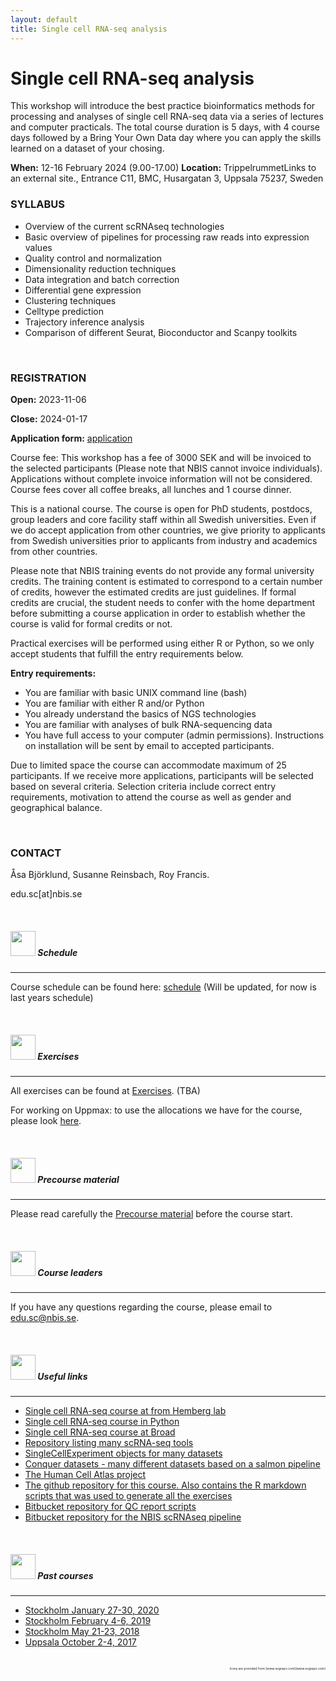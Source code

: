 ```yaml
---
layout: default
title: Single cell RNA-seq analysis 
---
```


# Single cell RNA-seq analysis  

This workshop will introduce the best practice bioinformatics methods for processing and analyses of single cell RNA-seq data via a series of lectures and computer practicals. The total course duration is 5 days, with 4 course days followed by a Bring Your Own Data day where you can apply the skills learned on a dataset of your chosing.

**When:** 12-16 February 2024  (9.00-17.00)
**Location:** TrippelrummetLinks to an external site., Entrance C11, BMC, Husargatan 3, Uppsala 75237, Sweden


### SYLLABUS

* Overview of the current scRNAseq technologies
* Basic overview of pipelines for processing raw reads into expression values
* Quality control and normalization
* Dimensionality reduction techniques
* Data integration and batch correction
* Differential gene expression
* Clustering techniques
* Celltype prediction
* Trajectory inference analysis
* Comparison of different Seurat, Bioconductor and Scanpy toolkits

<br/>

### REGISTRATION

**Open:** 2023-11-06

**Close:** 2024-01-17

**Application form:** [application](https://nbis.typeform.com/to/VYqpkdkhLinks)

Course fee: This workshop has a fee of 3000 SEK and will be invoiced to the selected participants (Please note that NBIS cannot invoice individuals). Applications without complete invoice information will not be considered. Course fees cover all coffee breaks, all lunches and 1 course dinner.

This is a national course. The course is open for PhD students, postdocs, group leaders and core facility staff within all Swedish universities. Even if we do accept application from other countries, we give priority to applicants from Swedish universities prior to applicants from industry and academics from other countries.

Please note that NBIS training events do not provide any formal university credits. The training content is estimated to correspond to a certain number of credits, however the estimated credits are just guidelines. If formal credits are crucial, the student needs to confer with the home department before submitting a course application in order to establish whether the course is valid for formal credits or not.

Practical exercises will be performed using either R or Python, so we only accept students that fulfill the entry requirements below.

**Entry requirements:**

* You are familiar with basic UNIX command line (bash)
* You are familiar with either R and/or Python
* You already understand the basics of NGS technologies
* You are familiar with analyses of bulk RNA-sequencing data
* You have full access to your computer (admin permissions). Instructions on installation will be sent by email to accepted participants.

Due to limited space the course can accommodate maximum of 25 participants. If we receive more applications, participants will be selected based on several criteria. Selection criteria include correct entry requirements, motivation to attend the course as well as gender and geographical balance.


<br/>


### CONTACT

Åsa Björklund, Susanne Reinsbach, Roy Francis.

edu.sc[at]nbis.se 



<br/>



##### <img border="0" src="https://www.svgrepo.com/show/158264/schedule.svg" width="40" height="40"> Schedule
***

Course schedule can be found here: [schedule](schedule.md) (Will be updated, for now is last years schedule)

<br/>

##### <img border="0" src="https://www.svgrepo.com/show/6672/exercise.svg" width="40" height="40"> Exercises
***

All exercises can be found at [Exercises](exercises.md). (TBA)

For working on Uppmax: to use the allocations we have for the course, please look [here](login.md).

<br/>

##### <img border="0" src="https://www.svgrepo.com/show/19652/maths-class-materials-cross-of-a-pencil-and-a-ruler.svg" width="40" height="40"> Precourse material
***

Please read carefully the [Precourse material](precourse.md) before the course start.

<br/>

##### <img border="0" src="https://www.svgrepo.com/show/38706/group-of-people.svg" width="40" height="40"> Course leaders
***

If you have any questions regarding the course, please email to edu.sc@nbis.se.

<br/>

##### <img border="0" src="https://www.svgrepo.com/show/19262/link.svg" width="40" height="40"> Useful links
***

* [Single cell RNA-seq course at from Hemberg lab](https://scrnaseq-course.cog.sanger.ac.uk/website/index.html)
* [Single cell RNA-seq course in Python](https://chanzuckerberg.github.io/scRNA-python-workshop/intro/about)
* [Single cell RNA-seq course at Broad](https://broadinstitute.github.io/2019_scWorkshop/)
* [Repository listing many scRNA-seq tools](https://github.com/seandavi/awesome-single-cell)
* [SingleCellExperiment objects for many datasets](https://hemberg-lab.github.io/scRNA.seq.datasets/)
* [Conquer datasets - many different datasets based on a salmon pipeline](http://imlspenticton.uzh.ch:3838/conquer/)
* [The Human Cell Atlas project](https://www.humancellatlas.org/)
* [The github repository for this course. Also contains the R markdown scripts that was used to generate all the exercises](https://github.com/NBISweden/workshop-scRNAseq)
* [Bitbucket repository for QC report scripts](https://bitbucket.org/asbj/qc-summary_scrnaseq)
* [Bitbucket repository for the NBIS scRNAseq pipeline](https://bitbucket.org/scilifelab-lts/lts-workflows-sm-scrnaseq)

<br/>

##### <img border="0" src="https://www.svgrepo.com/show/83468/navigation-history-interface-symbol-of-a-clock-with-an-arrow.svg" width="40" height="40"> Past courses
***

* [Stockholm January 27-30, 2020](https://nbisweden.github.io/workshop-archive/workshop-scRNAseq/2020-01-27/)
* [Stockholm February 4-6, 2019](https://nbisweden.github.io/workshop-archive/workshop-scRNAseq/2019-02-04/)
* [Stockholm May 21-23, 2018](https://nbisweden.github.io/workshop-archive/workshop-scRNAseq/2018-05-21/)
* [Uppsala October 2-4, 2017](https://scilifelab.github.io/courses/scrnaseq/1710/)

<br/>

<div style="text-align: right; font-size: 5px"> Icons are provided from [www.svgrepo.com](www.svgrepo.com) </div>
